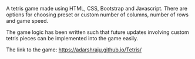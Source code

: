 A tetris game made using HTML, CSS, Bootstrap and Javascript.
There are options for choosing preset or custom number of columns, number of rows and game speed.

The game logic has been written such that future updates involving custom tetris pieces can be implemented into the game easily.

The link to the game: https://adarshraju.github.io/Tetris/

